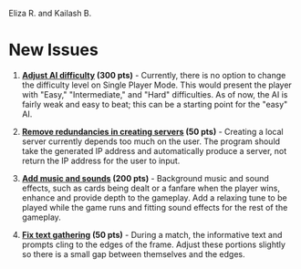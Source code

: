 Eliza R. and Kailash B.

New Issues
==========

1. **[Adjust AI difficulty](https://github.com/UCSB-CS56-Projects/cs56-games-poker/issues/64) (300 pts)** - Currently, there is no option to change the difficulty level on Single Player Mode. This would present the player with "Easy," "Intermediate," and "Hard" difficulties. As of now, the AI is fairly weak and easy to beat; this can
be a starting point for the "easy" AI. 

2. **[Remove redundancies in creating servers](https://github.com/UCSB-CS56-Projects/cs56-games-poker/issues/65) (50 pts)** - Creating a local server
currently depends too much on the user. The program should take the generated IP address and automatically produce a server, not
return the IP address for the user to input.

3. **[Add music and sounds](https://github.com/UCSB-CS56-Projects/cs56-games-poker/issues/66) (200 pts)** - Background music and sound effects, such as cards being dealt or a fanfare when the player wins, enhance and provide depth to the gameplay. Add a relaxing tune to be played while the game runs and fitting sound effects for the rest of the gameplay.

4. **[Fix text gathering](https://github.com/UCSB-CS56-Projects/cs56-games-poker/issues/67) (50 pts)** - During a match, the informative text and prompts cling to the edges of the frame. Adjust these 
portions slightly so there is a small gap between themselves and the edges.
